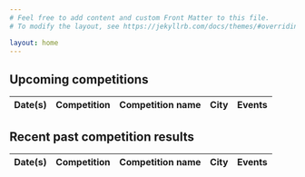 ```yaml
---
# Feel free to add content and custom Front Matter to this file.
# To modify the layout, see https://jekyllrb.com/docs/themes/#overriding-theme-defaults

layout: home
---
```


<h2>Upcoming competitions</h2>
<table>
	<thead>
		<tr>
			<th>Date(s)</th>
			<th>Competition</th>
			<th>Competition name</th>
			<th>City</th>
			<th>Events</th>
		</tr>
	</thead>
	<tbody id="future-competitions"></tbody>
</table>

<h2>Recent past competition results</h2>
<table>
	<thead>
		<tr>
			<th>Date(s)</th>
			<th>Competition</td>
			<th>Competition name</th>
			<th>City</th>
			<th>Events</th>
		</tr>
	</thead>
	<tbody id="past-competitions"></tbody>
</table>
